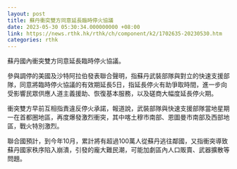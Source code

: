 ```yaml
---
layout: post
title: 蘇丹衝突雙方同意延長臨時停火協議
date: 2023-05-30 05:30:34.000000000 +08:00
link: https://news.rthk.hk/rthk/ch/component/k2/1702635-20230530.htm
categories: rthk
---
```


蘇丹國內衝突雙方同意延長臨時停火協議。

參與調停的美國及沙特阿拉伯發表聯合聲明，指蘇丹武裝部隊與對立的快速支援部隊，同意將臨時停火協議的有效期延長5日，指延長停火有助爭取時間，進一步向受影響民眾供應人道主義援助、恢復基本服務，以及磋商大幅度延長停火期。

衝突雙方早前互相指責違反停火承諾，報道說，武裝部隊與快速支援部隊當地星期一在首都圈地區，再度爆發激烈衝突，其中喀土穆市南部、恩圖曼市南部及西部地區，戰火特別激烈。

聯合國預計，到今年10月，累計將有超過100萬人從蘇丹逃往鄰國，又指衝突導致蘇丹國家秩序陷入崩潰，引發的龐大難民潮，可能加劇區內人口販賣、武器擴散等問題。
